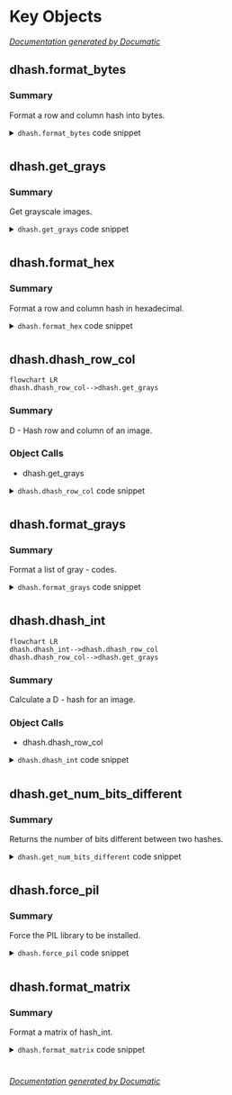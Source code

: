 # Key Objects

[_Documentation generated by Documatic_](https://www.documatic.com)

<!---Documatic-section-dhash.format_bytes-start--->
## dhash.format_bytes

<!---Documatic-section-format_bytes-start--->
### Summary

Format a row and column hash into bytes.

<!---Documatic-block-dhash.format_bytes-start--->
<details>
	<summary><code>dhash.format_bytes</code> code snippet</summary>

```python
def format_bytes(row_hash, col_hash, size=8):
    bits_per_hash = size * size
    full_hash = row_hash << bits_per_hash | col_hash
    if IS_PY3:
        return full_hash.to_bytes(bits_per_hash // 4, 'big')
    else:
        return '{0:0{1}x}'.format(full_hash, bits_per_hash // 2).decode('hex')
```
</details>
<!---Documatic-block-dhash.format_bytes-end--->
<!---Documatic-section-format_bytes-end--->

# #
<!---Documatic-section-dhash.format_bytes-end--->

<!---Documatic-section-dhash.get_grays-start--->
## dhash.get_grays

<!---Documatic-section-get_grays-start--->
### Summary

Get grayscale images.

<!---Documatic-block-dhash.get_grays-start--->
<details>
	<summary><code>dhash.get_grays</code> code snippet</summary>

```python
def get_grays(image, width, height):
    if isinstance(image, (tuple, list)):
        if len(image) != width * height:
            raise ValueError('image sequence length ({}) not equal to width*height ({})'.format(len(image), width * height))
        return image
    if wand is None and PIL is None:
        raise ImportError('must have wand or Pillow/PIL installed to use dhash on images')
    if wand is not None and isinstance(image, wand.image.Image):
        with image.clone() as small_image:
            small_image.type = 'grayscale'
            small_image.resize(width, height)
            blob = small_image.make_blob(format='RGB')
            if IS_PY3:
                return list(blob[::3])
            else:
                return [ord(c) for c in blob[::3]]
    elif PIL is not None and isinstance(image, PIL.Image.Image):
        gray_image = image.convert('L')
        small_image = gray_image.resize((width, height), PIL.Image.ANTIALIAS)
        return list(small_image.getdata())
    else:
        raise ValueError('image must be a wand.image.Image or PIL.Image instance')
```
</details>
<!---Documatic-block-dhash.get_grays-end--->
<!---Documatic-section-get_grays-end--->

# #
<!---Documatic-section-dhash.get_grays-end--->

<!---Documatic-section-dhash.format_hex-start--->
## dhash.format_hex

<!---Documatic-section-format_hex-start--->
### Summary

Format a row and column hash in hexadecimal.

<!---Documatic-block-dhash.format_hex-start--->
<details>
	<summary><code>dhash.format_hex</code> code snippet</summary>

```python
def format_hex(row_hash, col_hash, size=8):
    hex_length = size * size // 4
    return '{0:0{2}x}{1:0{2}x}'.format(row_hash, col_hash, hex_length)
```
</details>
<!---Documatic-block-dhash.format_hex-end--->
<!---Documatic-section-format_hex-end--->

# #
<!---Documatic-section-dhash.format_hex-end--->

<!---Documatic-section-dhash.dhash_row_col-start--->
## dhash.dhash_row_col

<!---Documatic-section-dhash_row_col-start--->
```mermaid
flowchart LR
dhash.dhash_row_col-->dhash.get_grays
```

### Summary

D - Hash row and column of an image.

### Object Calls

* dhash.get_grays

<!---Documatic-block-dhash.dhash_row_col-start--->
<details>
	<summary><code>dhash.dhash_row_col</code> code snippet</summary>

```python
def dhash_row_col(image, size=8):
    width = size + 1
    grays = get_grays(image, width, width)
    row_hash = 0
    col_hash = 0
    for y in range(size):
        for x in range(size):
            offset = y * width + x
            row_bit = grays[offset] < grays[offset + 1]
            row_hash = row_hash << 1 | row_bit
            col_bit = grays[offset] < grays[offset + width]
            col_hash = col_hash << 1 | col_bit
    return (row_hash, col_hash)
```
</details>
<!---Documatic-block-dhash.dhash_row_col-end--->
<!---Documatic-section-dhash_row_col-end--->

# #
<!---Documatic-section-dhash.dhash_row_col-end--->

<!---Documatic-section-dhash.format_grays-start--->
## dhash.format_grays

<!---Documatic-section-format_grays-start--->
### Summary

Format a list of gray - codes.

<!---Documatic-block-dhash.format_grays-start--->
<details>
	<summary><code>dhash.format_grays</code> code snippet</summary>

```python
def format_grays(grays, size=8):
    width = size + 1
    lines = []
    for y in range(width):
        line = []
        for x in range(width):
            gray = grays[y * width + x]
            line.append(format(gray, '4'))
        lines.append(''.join(line))
    return '\n'.join(lines)
```
</details>
<!---Documatic-block-dhash.format_grays-end--->
<!---Documatic-section-format_grays-end--->

# #
<!---Documatic-section-dhash.format_grays-end--->

<!---Documatic-section-dhash.dhash_int-start--->
## dhash.dhash_int

<!---Documatic-section-dhash_int-start--->
```mermaid
flowchart LR
dhash.dhash_int-->dhash.dhash_row_col
dhash.dhash_row_col-->dhash.get_grays
```

### Summary

Calculate a D - hash for an image.

### Object Calls

* dhash.dhash_row_col

<!---Documatic-block-dhash.dhash_int-start--->
<details>
	<summary><code>dhash.dhash_int</code> code snippet</summary>

```python
def dhash_int(image, size=8):
    (row_hash, col_hash) = dhash_row_col(image, size=size)
    return row_hash << size * size | col_hash
```
</details>
<!---Documatic-block-dhash.dhash_int-end--->
<!---Documatic-section-dhash_int-end--->

# #
<!---Documatic-section-dhash.dhash_int-end--->

<!---Documatic-section-dhash.get_num_bits_different-start--->
## dhash.get_num_bits_different

<!---Documatic-section-get_num_bits_different-start--->
### Summary

Returns the number of bits different between two hashes.

<!---Documatic-block-dhash.get_num_bits_different-start--->
<details>
	<summary><code>dhash.get_num_bits_different</code> code snippet</summary>

```python
def get_num_bits_different(hash1, hash2):
    return bin(hash1 ^ hash2).count('1')
```
</details>
<!---Documatic-block-dhash.get_num_bits_different-end--->
<!---Documatic-section-get_num_bits_different-end--->

# #
<!---Documatic-section-dhash.get_num_bits_different-end--->

<!---Documatic-section-dhash.force_pil-start--->
## dhash.force_pil

<!---Documatic-section-force_pil-start--->
### Summary

Force the PIL library to be installed.

<!---Documatic-block-dhash.force_pil-start--->
<details>
	<summary><code>dhash.force_pil</code> code snippet</summary>

```python
def force_pil():
    global wand
    if PIL is None:
        raise ValueError('Pillow/PIL library must be installed to use force_pil()')
    wand = None
```
</details>
<!---Documatic-block-dhash.force_pil-end--->
<!---Documatic-section-force_pil-end--->

# #
<!---Documatic-section-dhash.force_pil-end--->

<!---Documatic-section-dhash.format_matrix-start--->
## dhash.format_matrix

<!---Documatic-section-format_matrix-start--->
### Summary

Format a matrix of hash_int.

<!---Documatic-block-dhash.format_matrix-start--->
<details>
	<summary><code>dhash.format_matrix</code> code snippet</summary>

```python
def format_matrix(hash_int, bits='01', size=8):
    output = '{:0{}b}'.format(hash_int, size * size)
    if IS_PY3:
        output = output.translate({ord('0'): bits[0], ord('1'): bits[1]})
    else:
        output = unicode(output).translate({ord('0'): unicode(bits[0]), ord('1'): unicode(bits[1])})
        output = type(bits[0])(output)
    width = size * len(bits[0])
    lines = [output[i:i + width] for i in range(0, size * width, width)]
    return '\n'.join(lines)
```
</details>
<!---Documatic-block-dhash.format_matrix-end--->
<!---Documatic-section-format_matrix-end--->

# #
<!---Documatic-section-dhash.format_matrix-end--->

[_Documentation generated by Documatic_](https://www.documatic.com)
